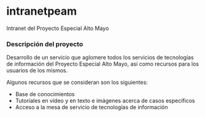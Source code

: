 # intranetpeam
Intranet del Proyecto Especial Alto Mayo

### Descripción del proyecto
Desarrollo de un servicio que aglomere todos los servicios de tecnologías de información del Proyecto Especial Alto Mayo, así como recursos para los usuarios de los mismos.

Algunos recursos que se consideran son los siguientes:
* Base de conocimientos
* Tutoriales en vídeo y en texto e imágenes acerca de casos específicos
* Acceso a la mesa de servicio de tecnologías de información
